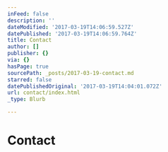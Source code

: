 ```yaml
---
inFeed: false
description: ''
dateModified: '2017-03-19T14:06:59.527Z'
datePublished: '2017-03-19T14:06:59.764Z'
title: Contact
author: []
publisher: {}
via: {}
hasPage: true
sourcePath: _posts/2017-03-19-contact.md
starred: false
datePublishedOriginal: '2017-03-19T14:04:01.072Z'
url: contact/index.html
_type: Blurb

---
```

# Contact